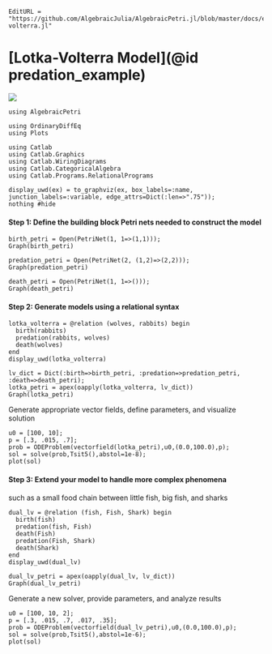 ```@meta
EditURL = "https://github.com/AlgebraicJulia/AlgebraicPetri.jl/blob/master/docs/examples/predation/lotka-volterra.jl"
```

# [Lotka-Volterra Model](@id predation_example)

[![](https://img.shields.io/badge/show-nbviewer-579ACA.svg)](https://nbviewer.jupyter.org/github/AlgebraicJulia/AlgebraicPetri.jl/blob/gh-pages/dev/examples/predation/lotka-volterra.ipynb)

````@example lotka-volterra
using AlgebraicPetri

using OrdinaryDiffEq
using Plots

using Catlab
using Catlab.Graphics
using Catlab.WiringDiagrams
using Catlab.CategoricalAlgebra
using Catlab.Programs.RelationalPrograms

display_uwd(ex) = to_graphviz(ex, box_labels=:name, junction_labels=:variable, edge_attrs=Dict(:len=>".75"));
nothing #hide
````

#### Step 1: Define the building block Petri nets needed to construct the model

````@example lotka-volterra
birth_petri = Open(PetriNet(1, 1=>(1,1)));
Graph(birth_petri)
````

````@example lotka-volterra
predation_petri = Open(PetriNet(2, (1,2)=>(2,2)));
Graph(predation_petri)
````

````@example lotka-volterra
death_petri = Open(PetriNet(1, 1=>()));
Graph(death_petri)
````

#### Step 2: Generate models using a relational syntax

````@example lotka-volterra
lotka_volterra = @relation (wolves, rabbits) begin
  birth(rabbits)
  predation(rabbits, wolves)
  death(wolves)
end
display_uwd(lotka_volterra)
````

````@example lotka-volterra
lv_dict = Dict(:birth=>birth_petri, :predation=>predation_petri, :death=>death_petri);
lotka_petri = apex(oapply(lotka_volterra, lv_dict))
Graph(lotka_petri)
````

Generate appropriate vector fields, define parameters, and visualize solution

````@example lotka-volterra
u0 = [100, 10];
p = [.3, .015, .7];
prob = ODEProblem(vectorfield(lotka_petri),u0,(0.0,100.0),p);
sol = solve(prob,Tsit5(),abstol=1e-8);
plot(sol)
````

#### Step 3: Extend your model to handle more complex phenomena
such as a small food chain between little fish, big fish, and sharks

````@example lotka-volterra
dual_lv = @relation (fish, Fish, Shark) begin
  birth(fish)
  predation(fish, Fish)
  death(Fish)
  predation(Fish, Shark)
  death(Shark)
end
display_uwd(dual_lv)
````

````@example lotka-volterra
dual_lv_petri = apex(oapply(dual_lv, lv_dict))
Graph(dual_lv_petri)
````

Generate a new solver, provide parameters, and analyze results

````@example lotka-volterra
u0 = [100, 10, 2];
p = [.3, .015, .7, .017, .35];
prob = ODEProblem(vectorfield(dual_lv_petri),u0,(0.0,100.0),p);
sol = solve(prob,Tsit5(),abstol=1e-6);
plot(sol)
````

